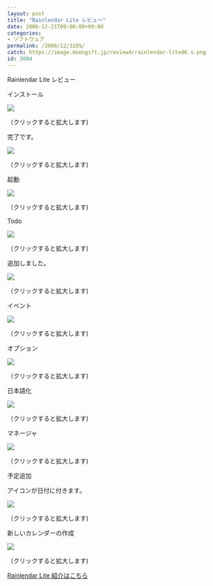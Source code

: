 ```yaml
---
layout: post
title: "Rainlendar Lite レビュー"
date: 2006-12-21T09:00:00+09:00
categories:
- ソフトウェア
permalink: /2006/12/3105/
catch: https://image.moongift.jp/review4/rainlendar-lite06.s.png
id: 3094
---
```

Rainlendar Lite レビュー  
<!--more-->

インストール

  

[![](https://image.moongift.jp/review4/rainlendar-lite01.s.png)](https://image.moongift.jp/review4/rainlendar-lite01.png)  
  
（クリックすると拡大します)

  

完了です。

  

[![](https://image.moongift.jp/review4/rainlendar-lite02.s.png)](https://image.moongift.jp/review4/rainlendar-lite02.png)  
  
（クリックすると拡大します)

  

起動

  

[![](https://image.moongift.jp/review4/rainlendar-lite03.s.png)](https://image.moongift.jp/review4/rainlendar-lite03.png)  
  
（クリックすると拡大します)

  

Todo

  

[![](https://image.moongift.jp/review4/rainlendar-lite04.s.png)](https://image.moongift.jp/review4/rainlendar-lite04.png)  
  
（クリックすると拡大します)

  

追加しました。

  

[![](https://image.moongift.jp/review4/rainlendar-lite05.s.png)](https://image.moongift.jp/review4/rainlendar-lite05.png)  
  
（クリックすると拡大します)

  

イベント

  

[![](https://image.moongift.jp/review4/rainlendar-lite06.s.png)](https://image.moongift.jp/review4/rainlendar-lite06.png)  
  
（クリックすると拡大します)

  

オプション

  

[![](https://image.moongift.jp/review4/rainlendar-lite07.s.png)](https://image.moongift.jp/review4/rainlendar-lite07.png)  
  
（クリックすると拡大します)

  

日本語化

  

[![](https://image.moongift.jp/review4/rainlendar-lite08.s.png)](https://image.moongift.jp/review4/rainlendar-lite08.png)  
  
（クリックすると拡大します)

  

マネージャ

  

[![](https://image.moongift.jp/review4/rainlendar-lite09.s.png)](https://image.moongift.jp/review4/rainlendar-lite09.png)  
  
（クリックすると拡大します)

  

予定追加

  

アイコンが日付に付きます。

  

[![](https://image.moongift.jp/review4/rainlendar-lite10.s.png)](https://image.moongift.jp/review4/rainlendar-lite10.png)  
  
（クリックすると拡大します)

  

新しいカレンダーの作成

  

[![](https://image.moongift.jp/review4/rainlendar-lite11.s.png)](https://image.moongift.jp/review4/rainlendar-lite11.png)  
  
（クリックすると拡大します)

  

[Rainlendar Lite 紹介はこちら](http://fw.moongift.jp/intro/i-3101.html)

